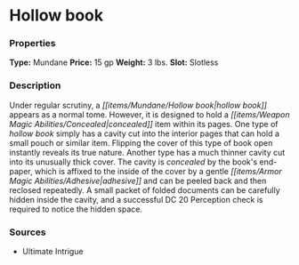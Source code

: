 ﻿---
Title: "Hollow book"
Type: "Mundane"
Price: "15 gp"
Weight: "3 lbs."
Slot: "Slotless"
Description: |
  "Under regular scrutiny, a hollow book appears as a normal tome. However, it is designed to hold a concealed item within its pages. One type of hollow book simply has a cavity cut into the interior pages that can hold a small pouch or similar item. Flipping the cover of this type of book open instantly reveals its true nature. Another type has a much thinner cavity cut into its unusually thick cover. The cavity is concealed by the book's end-paper, which is affixed to the inside of the cover by a gentle adhesive and can be peeled back and then reclosed repeatedly. A small packet of folded documents can be carefully hidden inside the cavity, and a successful DC 20 Perception check is required to notice the hidden space."
Sources: "['Ultimate Intrigue']"
---

# Hollow book

### Properties

**Type:** Mundane **Price:** 15 gp **Weight:** 3 lbs. **Slot:** Slotless

### Description

Under regular scrutiny, a _[[items/Mundane/Hollow book|hollow book]]_ appears as a normal tome. However, it is designed to hold a _[[items/Weapon Magic Abilities/Concealed|concealed]]_ item within its pages. One type of _hollow book_ simply has a cavity cut into the interior pages that can hold a small pouch or similar item. Flipping the cover of this type of book open instantly reveals its true nature. Another type has a much thinner cavity cut into its unusually thick cover. The cavity is _concealed_ by the book's end-paper, which is affixed to the inside of the cover by a gentle _[[items/Armor Magic Abilities/Adhesive|adhesive]]_ and can be peeled back and then reclosed repeatedly. A small packet of folded documents can be carefully hidden inside the cavity, and a successful DC 20 Perception check is required to notice the hidden space.

### Sources

* Ultimate Intrigue